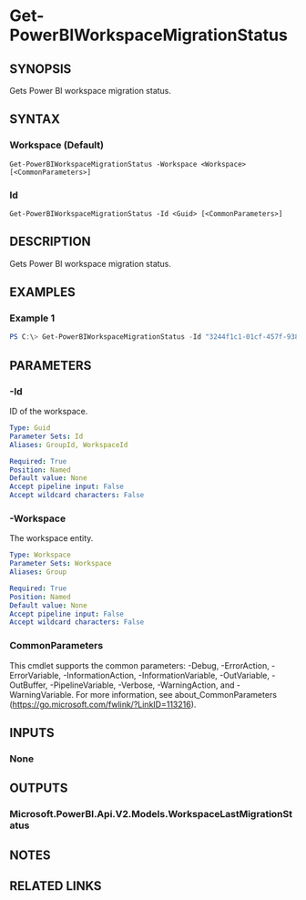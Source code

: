 ﻿---
external help file: Microsoft.PowerBI.Commands.Workspaces.dll-Help.xml
Module Name: MicrosoftPowerBIMgmt.Workspaces
online version: https://docs.microsoft.com/en-us/powershell/module/microsoftpowerbimgmt.workspaces/get-powerbiworkspacemigrationstatus?view=powerbi-ps
schema: 2.0.0
---

# Get-PowerBIWorkspaceMigrationStatus

## SYNOPSIS
Gets Power BI workspace migration status.

## SYNTAX

### Workspace (Default)
```
Get-PowerBIWorkspaceMigrationStatus -Workspace <Workspace> [<CommonParameters>]
```

### Id
```
Get-PowerBIWorkspaceMigrationStatus -Id <Guid> [<CommonParameters>]
```

## DESCRIPTION
Gets Power BI workspace migration status.

## EXAMPLES

### Example 1
```powershell
PS C:\> Get-PowerBIWorkspaceMigrationStatus -Id "3244f1c1-01cf-457f-9383-6035e4950fdc"
```

## PARAMETERS

### -Id
ID of the workspace.

```yaml
Type: Guid
Parameter Sets: Id
Aliases: GroupId, WorkspaceId

Required: True
Position: Named
Default value: None
Accept pipeline input: False
Accept wildcard characters: False
```

### -Workspace
The workspace entity.

```yaml
Type: Workspace
Parameter Sets: Workspace
Aliases: Group

Required: True
Position: Named
Default value: None
Accept pipeline input: False
Accept wildcard characters: False
```

### CommonParameters
This cmdlet supports the common parameters: -Debug, -ErrorAction, -ErrorVariable, -InformationAction, -InformationVariable, -OutVariable, -OutBuffer, -PipelineVariable, -Verbose, -WarningAction, and -WarningVariable. For more information, see about_CommonParameters (https://go.microsoft.com/fwlink/?LinkID=113216).

## INPUTS

### None

## OUTPUTS

### Microsoft.PowerBI.Api.V2.Models.WorkspaceLastMigrationStatus

## NOTES

## RELATED LINKS

